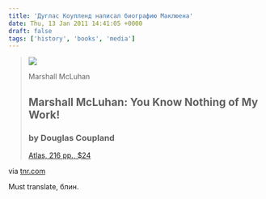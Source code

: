```yaml
---
title: 'Дуглас Коупленд написал биографию Маклюена'
date: Thu, 13 Jan 2011 14:41:05 +0000
draft: false
tags: ['history', 'books', 'media']
---
```


> ![](http://www.tnr.com/sites/default/files/imagecache/detail_page/Mcluhan.jpg)
> 
> Marshall McLuhan
> 
> Marshall McLuhan: You Know Nothing of My Work!
> ----------------------------------------------
> 
> ### by Douglas Coupland
> 
> [Atlas, 216 pp., $24](http://www.powells.com/partner/35472/biblio/1-9781935633167-0)

via [tnr.com](http://www.tnr.com/book/review/the-medium-mcluhan)

Must translate, блин.